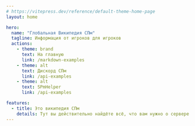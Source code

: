 ```yaml
---
# https://vitepress.dev/reference/default-theme-home-page
layout: home

hero:
  name: "Глобальная Википедия СПм"
  tagline: Информация от игроков для игроков
  actions:
    - theme: brand
      text: На главную
      link: /markdown-examples
    - theme: alt
      text: Дискорд СПм
      link: /api-examples
    - theme: alt
      text: SPmHelper
      link: /api-examples

features:
  - title: Это википедия СПм
    details: Тут вы действительно найдёте всё, что вам нужно о сервере
---
```


